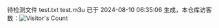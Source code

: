 待检测文件 test.txt test.m3u 已于 2024-08-10 06:35:06 生成，本仓库访客数：![Visitor's Count](https://profile-counter.glitch.me/pxiptv_TV/count.svg)
